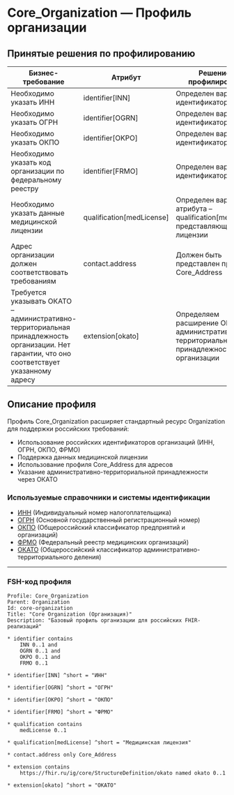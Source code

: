 # Core_Organization — Профиль организации

## Принятые решения по профилированию

| Бизнес-требование | Атрибут | Решение по профилированию |
|-------------------|---------|---------------------------|
| Необходимо указать ИНН | identifier[INN] | Определен вариант идентификатора - ИНН |
| Необходимо указать ОГРН | identifier[OGRN] | Определен вариант идентификатора - ОГРН |
| Необходимо указать ОКПО | identifier[OKPO] | Определен вариант идентификатора - ОКПО |
| Необходимо указать код организации по федеральному реестру | identifier[FRMO] | Определен вариант идентификатора - ФРМО |
| Необходимо указать данные медицинской лицензии | qualification[medLicense] | Определен вариант атрибута – qualification[medLicense], представляющий данные лицензии |
| Адрес организации должен соответствовать требованиям | contact.address | Должен быть представлен профилем Core_Address |
| Требуется указывать ОКАТО – административно-территориальная принадлежность организации. Нет гарантии, что оно соответствует указанному адресу | extension[okato] | Определяем расширение ОКАТО – административно-территориальная принадлежность организации |

## Описание профиля

Профиль Core_Organization расширяет стандартный ресурс Organization для поддержки российских требований:
- Использование российских идентификаторов организаций (ИНН, ОГРН, ОКПО, ФРМО)
- Поддержка данных медицинской лицензии
- Использование профиля Core_Address для адресов
- Указание административно-территориальной принадлежности через ОКАТО

### Используемые справочники и системы идентификации
- [ИНН](https://www.nalog.gov.ru/) (Индивидуальный номер налогоплательщика)
- [ОГРН](https://egrul.nalog.ru/) (Основной государственный регистрационный номер)
- [ОКПО](https://classifikators.ru/okpo) (Общероссийский классификатор предприятий и организаций)
- [ФРМО](https://www.rosminzdrav.ru/) (Федеральный реестр медицинских организаций)
- [ОКАТО](https://classifikators.ru/okato) (Общероссийский классификатор административно-территориального деления)

---

### FSH-код профиля

```fsh
Profile: Core_Organization
Parent: Organization
Id: core-organization
Title: "Core Organization (Организация)"
Description: "Базовый профиль организации для российских FHIR-реализаций"

* identifier contains
    INN 0..1 and
    OGRN 0..1 and
    OKPO 0..1 and
    FRMO 0..1

* identifier[INN] ^short = "ИНН"

* identifier[OGRN] ^short = "ОГРН"

* identifier[OKPO] ^short = "ОКПО"

* identifier[FRMO] ^short = "ФРМО"

* qualification contains
    medLicense 0..1

* qualification[medLicense] ^short = "Медицинская лицензия"

* contact.address only Core_Address

* extension contains
    https://fhir.ru/ig/core/StructureDefinition/okato named okato 0..1

* extension[okato] ^short = "ОКАТО"
``` 
